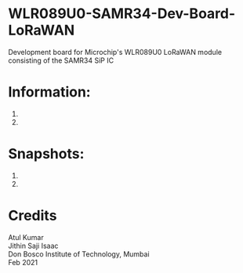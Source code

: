 # WLR089U0-SAMR34-Dev-Board-LoRaWAN
Development board for Microchip's WLR089U0 LoRaWAN module consisting of the SAMR34 SiP IC 

# Information:
1.  
2.  

# Snapshots:
1.  
2.  

# Credits
Atul Kumar  
Jithin Saji Isaac  
Don Bosco Institute of Technology, Mumbai  
Feb 2021

